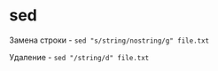 # sed
Замена строки - ```sed "s/string/nostring/g" file.txt```  

Удаление - ```sed "/string/d" file.txt```
